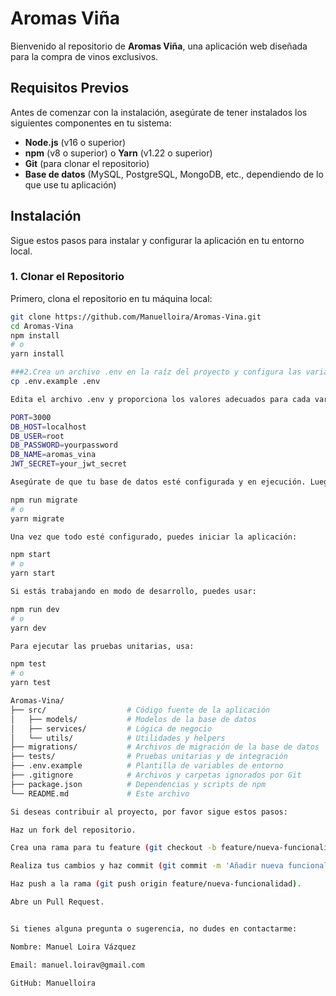 # Aromas Viña

Bienvenido al repositorio de **Aromas Viña**, una aplicación web diseñada para la compra de vinos exclusivos.

## Requisitos Previos

Antes de comenzar con la instalación, asegúrate de tener instalados los siguientes componentes en tu sistema:

- **Node.js** (v16 o superior)
- **npm** (v8 o superior) o **Yarn** (v1.22 o superior)
- **Git** (para clonar el repositorio)
- **Base de datos** (MySQL, PostgreSQL, MongoDB, etc., dependiendo de lo que use tu aplicación)

## Instalación

Sigue estos pasos para instalar y configurar la aplicación en tu entorno local.

### 1. Clonar el Repositorio

Primero, clona el repositorio en tu máquina local:

```bash
git clone https://github.com/Manuelloira/Aromas-Vina.git
cd Aromas-Vina
npm install
# o
yarn install

###2.Crea un archivo .env en la raíz del proyecto y configura las variables de entorno necesarias. Puedes usar el archivo .env.example como plantilla:
cp .env.example .env

Edita el archivo .env y proporciona los valores adecuados para cada variable. Por ejemplo:

PORT=3000
DB_HOST=localhost
DB_USER=root
DB_PASSWORD=yourpassword
DB_NAME=aromas_vina
JWT_SECRET=your_jwt_secret

Asegúrate de que tu base de datos esté configurada y en ejecución. Luego, ejecuta las migraciones para crear las tablas necesarias:

npm run migrate
# o
yarn migrate

Una vez que todo esté configurado, puedes iniciar la aplicación:

npm start
# o
yarn start

Si estás trabajando en modo de desarrollo, puedes usar:

npm run dev
# o
yarn dev

Para ejecutar las pruebas unitarias, usa:

npm test
# o
yarn test

Aromas-Vina/
├── src/                  # Código fuente de la aplicación
│   ├── models/           # Modelos de la base de datos
│   ├── services/         # Lógica de negocio
│   └── utils/            # Utilidades y helpers
├── migrations/           # Archivos de migración de la base de datos
├── tests/                # Pruebas unitarias y de integración
├── .env.example          # Plantilla de variables de entorno
├── .gitignore            # Archivos y carpetas ignorados por Git
├── package.json          # Dependencias y scripts de npm
└── README.md             # Este archivo

Si deseas contribuir al proyecto, por favor sigue estos pasos:

Haz un fork del repositorio.

Crea una rama para tu feature (git checkout -b feature/nueva-funcionalidad).

Realiza tus cambios y haz commit (git commit -m 'Añadir nueva funcionalidad').

Haz push a la rama (git push origin feature/nueva-funcionalidad).

Abre un Pull Request.


Si tienes alguna pregunta o sugerencia, no dudes en contactarme:

Nombre: Manuel Loira Vázquez

Email: manuel.loirav@gmail.com

GitHub: Manuelloira
